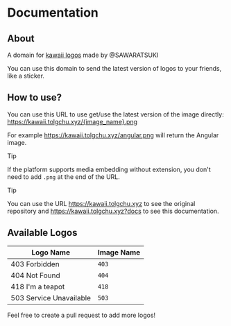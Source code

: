 # Documentation

## About

A domain for [kawaii logos](https://github.com/SAWARATSUKI/KawaiiLogos) made by @SAWARATSUKI

You can use this domain to send the latest version of logos to your friends, like a sticker.

## How to use?

You can use this URL to use get/use the latest version of the image directly: <https://kawaii.tolgchu.xyz/{image_name}.png>

For example <https://kawaii.tolgchu.xyz/angular.png> will return the Angular image.

> [!TIP]
> If the platform supports media embedding without extension, you don't need to add `.png` at the end of the URL.

> [!TIP]
> You can use the URL <https://kawaii.tolgchu.xyz> to see the original repository and <https://kawaii.tolgchu.xyz?docs> to see this documentation.

## Available Logos

| Logo Name | Image Name |
| --- | --- |
| 403 Forbidden | `403` |
| 404 Not Found | `404` |
| 418 I'm a teapot | `418` |
| 503 Service Unavailable | `503` |

Feel free to create a pull request to add more logos!
